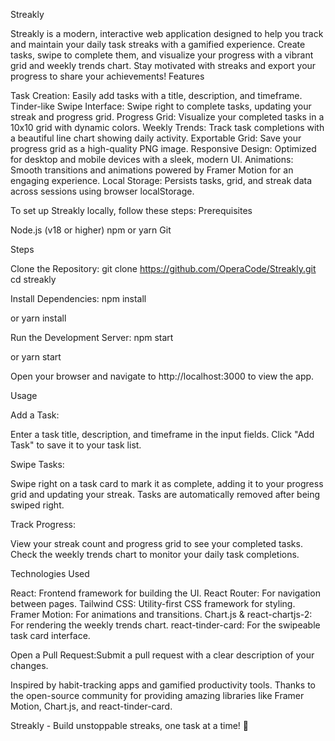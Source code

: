 Streakly

Streakly is a modern, interactive web application designed to help you track and maintain your daily task streaks with a gamified experience. Create tasks, swipe to complete them, and visualize your progress with a vibrant grid and weekly trends chart. Stay motivated with streaks and export your progress to share your achievements!
Features

Task Creation: Easily add tasks with a title, description, and timeframe.
Tinder-like Swipe Interface: Swipe right to complete tasks, updating your streak and progress grid.
Progress Grid: Visualize your completed tasks in a 10x10 grid with dynamic colors.
Weekly Trends: Track task completions with a beautiful line chart showing daily activity.
Exportable Grid: Save your progress grid as a high-quality PNG image.
Responsive Design: Optimized for desktop and mobile devices with a sleek, modern UI.
Animations: Smooth transitions and animations powered by Framer Motion for an engaging experience.
Local Storage: Persists tasks, grid, and streak data across sessions using browser localStorage.

To set up Streakly locally, follow these steps:
Prerequisites

Node.js (v18 or higher)
npm or yarn
Git

Steps

Clone the Repository:
git clone https://github.com/OperaCode/Streakly.git
cd streakly

Install Dependencies:
npm install

or
yarn install

Run the Development Server:
npm start

or
yarn start

Open your browser and navigate to http://localhost:3000 to view the app.

Usage

Add a Task:

Enter a task title, description, and timeframe in the input fields.
Click "Add Task" to save it to your task list.

Swipe Tasks:

Swipe right on a task card to mark it as complete, adding it to your progress grid and updating your streak.
Tasks are automatically removed after being swiped right.

Track Progress:

View your streak count and progress grid to see your completed tasks.
Check the weekly trends chart to monitor your daily task completions.

Technologies Used

React: Frontend framework for building the UI.
React Router: For navigation between pages.
Tailwind CSS: Utility-first CSS framework for styling.
Framer Motion: For animations and transitions.
Chart.js & react-chartjs-2: For rendering the weekly trends chart.
react-tinder-card: For the swipeable task card interface.

Open a Pull Request:Submit a pull request with a clear description of your changes.

Inspired by habit-tracking apps and gamified productivity tools.
Thanks to the open-source community for providing amazing libraries like Framer Motion, Chart.js, and react-tinder-card.

Streakly - Build unstoppable streaks, one task at a time! 🚀
